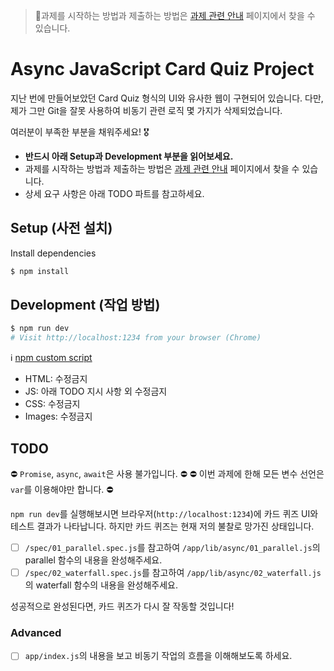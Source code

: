 > 🚨과제를 시작하는 방법과 제출하는 방법은 [과제 관련 안내](https://www.notion.so/vanillacoding/9b7bb71aa95f4bd4906e7496d6ad8db3) 페이지에서 찾을 수 있습니다.

# Async JavaScript Card Quiz Project

지난 번에 만들어보았던 Card Quiz 형식의 UI와 유사한 웹이 구현되어 있습니다. 다만, 제가 그만 Git을 잘못 사용하여 비동기 관련 로직 몇 가지가 삭제되었습니다.

여러분이 부족한 부분을 채워주세요! 🎖

- **반드시 아래 Setup과 Development 부분을 읽어보세요.**
- 과제를 시작하는 방법과 제출하는 방법은 [과제 관련 안내](https://www.notion.so/vanillacoding/9b7bb71aa95f4bd4906e7496d6ad8db3) 페이지에서 찾을 수 있습니다.
- 상세 요구 사항은 아래 TODO 파트를 참고하세요.

## Setup (사전 설치)

Install dependencies

```sh
$ npm install
```

## Development (작업 방법)

```sh
$ npm run dev
# Visit http://localhost:1234 from your browser (Chrome)
```

ℹ️ [npm custom script](https://stackoverflow.com/questions/36433461/how-do-i-add-a-custom-script-to-my-package-json-file-that-runs-a-javascript-file)

- HTML: 수정금지
- JS: 아래 TODO 지시 사항 외 수정금지
- CSS: 수정금지
- Images: 수정금지

## TODO

⛔️ `Promise`, `async`, `await`은 사용 불가입니다. ⛔️
⛔️ 이번 과제에 한해 모든 변수 선언은 `var`를 이용해야만 합니다. ⛔️

`npm run dev`를 실행해보시면 브라우저(`http://localhost:1234`)에 카드 퀴즈 UI와 테스트 결과가 나타납니다. 하지만 카드 퀴즈는 현재 저의 불찰로 망가진 상태입니다.

- [ ] `/spec/01_parallel.spec.js`를 참고하여 `/app/lib/async/01_parallel.js`의 parallel 함수의 내용을 완성해주세요.
- [ ] `/spec/02_waterfall.spec.js`를 참고하여 `/app/lib/async/02_waterfall.js`의 waterfall 함수의 내용을 완성해주세요.

성공적으로 완성된다면, 카드 퀴즈가 다시 잘 작동할 것입니다!

### Advanced

- [ ] `app/index.js`의 내용을 보고 비동기 작업의 흐름을 이해해보도록 하세요.
